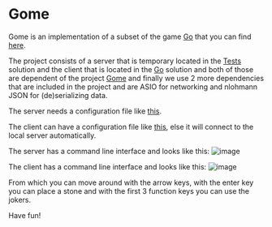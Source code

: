 # Gome

Gome is an implementation of a subset of the game [Go](https://en.wikipedia.org/wiki/Go_(game)) that you can find [here](https://github.com/ClaudiuHBann/Gome/blob/master/Proiect-1-IS-2023.pdf).

The project consists of a server that is temporary located in the [Tests](https://github.com/ClaudiuHBann/Gome/tree/master/Tests) solution and the client that is located in the [Go](https://github.com/ClaudiuHBann/Gome/tree/master/Go) solution and both of those are dependent of the project [Gome](https://github.com/ClaudiuHBann/Gome/tree/master/Gome) and finally we use 2 more dependencies that are included in the project and are ASIO for networking and nlohmann JSON for (de)serializing data.
	
The server needs a configuration file like [this](https://github.com/ClaudiuHBann/Gome/blob/master/Tests/rules.cfg).

The client can have a configuration file like [this](https://github.com/ClaudiuHBann/Gome/blob/master/Go/host.cfg), else it will connect to the local server automatically.

The server has a command line interface and looks like this:
![image](https://github.com/ClaudiuHBann/Gome/assets/78564392/3c344737-9052-447a-8b16-019d17330e7a)


The client has a command line interface and looks like this:
![image](https://github.com/ClaudiuHBann/Gome/assets/78564392/4663ff5d-d9ab-480e-bf8f-2f7d68be9fed)

From which you can move around with the arrow keys, with the enter key you can place a stone and with the first 3 function keys you can use the jokers.

Have fun!
